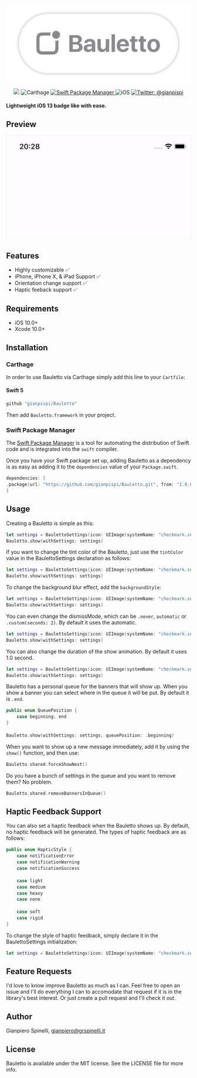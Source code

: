![Bauletto](Assets/github.png)

<p align="center">
    <img src="https://img.shields.io/badge/Swift-5.1-orange.svg" />
    <img src="https://img.shields.io/badge/Carthage-compatible-4BC51D.svg?style=flat" alt="Carthage" />
    <a href="https://swift.org/package-manager">
        <img src="https://img.shields.io/badge/swiftpm-compatible-brightgreen.svg?style=flat" alt="Swift Package Manager" />
    </a>
     <img src="https://img.shields.io/badge/platforms-iOS-brightgreen.svg?style=flat" alt="iOS" />
    <a href="https://twitter.com/gianpispi">
        <img src="https://img.shields.io/badge/twitter-@gianpispi-blue.svg?style=flat" alt="Twitter: @gianpispi" />
    </a>
</p>

#### Lightweight iOS 13 badge like with ease.

## Preview
<p align="center">
	<img src="Assets/movie.gif" alt="Bauletto">
</p>

## Features
- Highly customizable ✅
- iPhone, iPhone X, & iPad Support ✅
- Orientation change support ✅
- Haptic feeback support ✅

## Requirements

 - iOS 10.0+
 - Xcode 10.0+

## Installation

### Carthage

In order to use Bauletto via Carthage simply add this line to your `Cartfile`:

#### Swift 5
```swift
github "gianpispi/Bauletto"
```
Then add `Bauletto.framework` in your project.

### Swift Package Manager

The [Swift Package Manager](https://swift.org/package-manager/) is a tool for automating the distribution of Swift code and is integrated into the `swift` compiler.

Once you have your Swift package set up, adding Bauletto as a dependency is as easy as adding it to the `dependencies` value of your `Package.swift`.

```swift
dependencies: [
.package(url: "https://github.com/gianpispi/Bauletto.git", from: "1.0.6")
]
```


## Usage

Creating a Bauletto is simple as this:

```swift
let settings = BaulettoSettings(icon: UIImage(systemName: "checkmark.seal.fill", withConfiguration: UIImage.SymbolConfiguration(weight: .semibold)), title: "It works")
Bauletto.show(withSettings: settings)
```

If you want to change the tint color of the Bauletto, just use the `tintColor` value in the BaulettoSettings declaration as follows:

```swift
let settings = BaulettoSettings(icon: UIImage(systemName: "checkmark.seal.fill", withConfiguration: UIImage.SymbolConfiguration(weight: .semibold)), title: "It works", tintColor: .red)
Bauletto.show(withSettings: settings)
```

To change the background blur effect, add the `backgroundStyle`:

```swift
let settings = BaulettoSettings(icon: UIImage(systemName: "checkmark.seal.fill", withConfiguration: UIImage.SymbolConfiguration(weight: .semibold)), title: "It works", backgroundStyle: .dark)
Bauletto.show(withSettings: settings)
```

You can even change the dismissMode, which can be `.never`, `automatic` or `.custom(seconds: 2)`. By default it uses the automatic.

```swift
let settings = BaulettoSettings(icon: UIImage(systemName: "checkmark.seal.fill", withConfiguration: UIImage.SymbolConfiguration(weight: .semibold)), title: "It works", dismissMode: .never)
Bauletto.show(withSettings: settings)
```

You can also change the duration of the show animation. By default it uses 1.0 second.

```swift
let settings = BaulettoSettings(icon: UIImage(systemName: "checkmark.seal.fill", withConfiguration: UIImage.SymbolConfiguration(weight: .semibold)), title: "It works", dismissMode: .never, fadeInDuration: 2.0)
Bauletto.show(withSettings: settings)
```

Bauletto has a personal queue for the banners that will show up. When you show a banner you can select where in the queue it will be put. By default it is `.end`.

```swift
public enum QueuePosition {
	case beginning, end
}

Bauletto.show(withSettings: settings, queuePosition: .beginning)
```

When you want to show up a new message immediately, add it by using the `show()` function, and then use:
```swift
Bauletto.shared.forceShowNext()
```

Do you have a bunch of settings in the queue and you want to remove them? No problem.
```swift
Bauletto.shared.removeBannersInQueue()
```

## Haptic Feedback Support
You can also set a haptic feedback when the Bauletto shows up. By default, no haptic feedback will be generated. The types of haptic feedback are as follows:

```swift
public enum HapticStyle {
    case notificationError
    case notificationWarning
    case notificationSuccess
    
    case light
    case medium
    case heavy
    case none
    
    case soft
    case rigid
}
```

To change the style of haptic feedback, simply declare it in the BaulettoSettings initialization:

```swift
let settings = BaulettoSettings(icon: UIImage(systemName: "checkmark.seal.fill"), title: "It works", backgroundStyle: .systemChromeMaterial, dismissMode: .automatic, hapticStyle: .notificationSuccess)
```

## Feature Requests
I'd love to know improve Bauletto as much as I can. Feel free to open an issue and I'll do everything I can to accomodate that request if it is in the library's best interest. Or just create a pull request and I'll check it out. 

## Author
Gianpiero Spinelli, gianpiero@grspinelli.it

## License
Bauletto is available under the MIT license. See the LICENSE file for more info.
